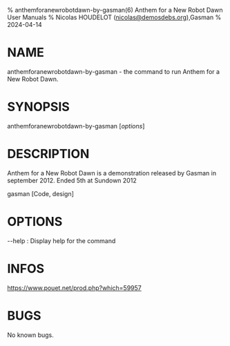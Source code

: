 % anthemforanewrobotdawn-by-gasman(6) Anthem for a New Robot Dawn User Manuals
% Nicolas HOUDELOT (nicolas@demosdebs.org),Gasman
% 2024-04-14

# NAME
anthemforanewrobotdawn-by-gasman - the command to run Anthem for a New Robot Dawn.

# SYNOPSIS
anthemforanewrobotdawn-by-gasman [*options*]

# DESCRIPTION
Anthem for a New Robot Dawn is a demonstration released by Gasman in september 2012.
Ended 5th at Sundown 2012

gasman [Code, design]

# OPTIONS
\--help
:   Display help for the command

# INFOS
https://www.pouet.net/prod.php?which=59957

# BUGS
No known bugs.
